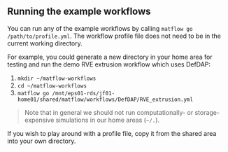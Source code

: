 ## Running the example workflows

You can run any of the example workflows by calling `matflow go /path/to/profile.yml`. The workflow profile file does not need to be in the current working directory.

For example, you could generate a new directory in your home area for testing and run the demo RVE extrusion workflow which uses DefDAP:

1. `mkdir ~/matflow-workflows`
2. `cd ~/matflow-workflows`
3. `matflow go /mnt/eps01-rds/jf01-home01/shared/matflow/workflows/DefDAP/RVE_extrusion.yml`

> Note that in general we should not run computationally- or storage-expensive simulations in our home areas (`~/.`).

If you wish to play around with a profile file, copy it from the shared area into your own directory.
